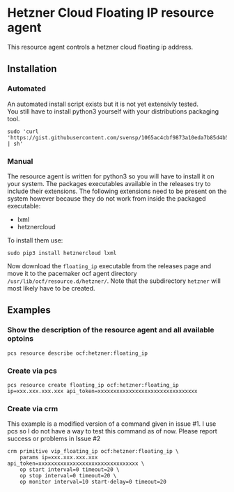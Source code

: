 # Hetzner Cloud Floating IP resource agent
This resource agent controls a hetzner cloud floating ip address.

## Installation
### Automated
An automated install script exists but it is not yet extensivly tested.  
You still have to install python3 yourself with your distributions packaging
tool.

	sudo 'curl 'https://gist.githubusercontent.com/svensp/1065ac4cbf9873a10eda7b85d4b5d07f/raw/f3112d21f5165ccc8958076198da8176164f0841/install_hcloud_floating_ip.sh' | sh'

### Manual
The resource agent is written for python3 so you will have to install it on your
system. The packages executables available in the releases try to include their
extensions. The following extensions need to be present on the system however
because they do not work from inside the packaged executable:

- lxml
- hetznercloud

To install them use:

	sudo pip3 install hetznercloud lxml

Now download the `floating_ip` executable from the releases page and move it to
the pacemaker ocf agent directory `/usr/lib/ocf/resource.d/hetzner/`. Note that
the subdirectory `hetzner` will most likely have to be created.

## Examples
### Show the description of the resource agent and all available optoins

	pcs resource describe ocf:hetzner:floating_ip

### Create via pcs

	pcs resource create floating_ip ocf:hetzner:floating_ip ip=xxx.xxx.xxx.xxx api_token=xxxxxxxxxxxxxxxxxxxxxxxxxxxxxxxx

### Create via crm
This example is a modified version of a command given in issue #1. I use pcs so
I do not have a way to test this command as of now. Please report success or
problems in Issue #2

	crm primitive vip_floating_ip ocf:hetzner:floating_ip \
		params ip=xxx.xxx.xxx.xxx api_token=xxxxxxxxxxxxxxxxxxxxxxxxxxxxxxxx \
		op start interval=0 timeout=20 \
		op stop interval=0 timeout=20 \
		op monitor interval=10 start-delay=0 timeout=20 
